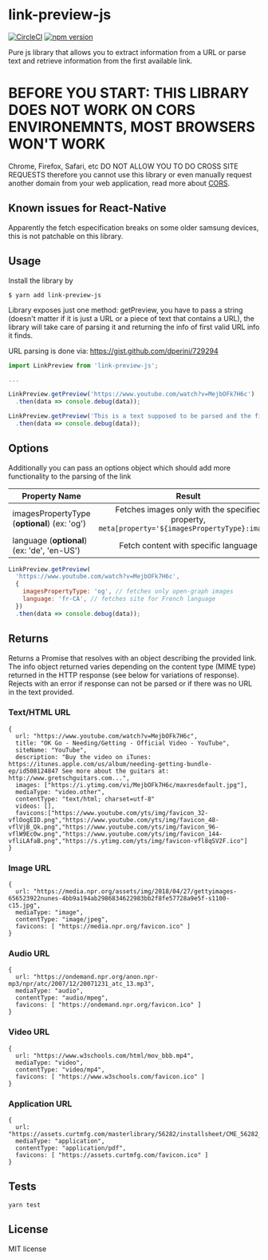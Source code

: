 
# link-preview-js

[![CircleCI](https://circleci.com/gh/ospfranco/link-preview-js/tree/master.svg?style=svg)](https://circleci.com/gh/ospfranco/link-preview-js/tree/master) [![npm version](https://badge.fury.io/js/link-preview-js.svg)](https://badge.fury.io/js/link-preview-js)

Pure js library that allows you to extract information from a URL or parse text and retrieve information from the first available link.

# BEFORE YOU START: THIS LIBRARY DOES NOT WORK ON CORS ENVIRONEMNTS, MOST BROWSERS WON'T WORK

Chrome, Firefox, Safari, etc DO NOT ALLOW YOU TO DO CROSS SITE REQUESTS therefore you cannot use this library or even manually request another domain from your web application, read more about [CORS](https://developer.mozilla.org/en-US/docs/Web/HTTP/CORS).

## Known issues for React-Native
Apparently the fetch especification breaks on some older samsung devices, this is not patchable on this library.

## Usage
Install the library by

`$ yarn add link-preview-js`

Library exposes just one method: getPreview, you have to pass a string (doesn't matter if it is just a URL or a piece of text that contains a URL), the library will take care of parsing it and returning the info of first valid URL info it finds.

URL parsing is done via: https://gist.github.com/dperini/729294

```javascript
import LinkPreview from 'link-preview-js';

...

LinkPreview.getPreview('https://www.youtube.com/watch?v=MejbOFk7H6c')
  .then(data => console.debug(data));

LinkPreview.getPreview('This is a text supposed to be parsed and the first link displayed https://www.youtube.com/watch?v=MejbOFk7H6c')
  .then(data => console.debug(data));
```

## Options
Additionally you can pass an options object which should add more functionality to the parsing of the link

| Property Name | Result        |
| ------------- |:-------------:|
| imagesPropertyType  (**optional**) (ex: 'og')     | Fetches images only with the specified property, `meta[property='${imagesPropertyType}:image']` |
| language  (**optional**) (ex: 'de', 'en-US')     | Fetch content with specific language |


```javascript
LinkPreview.getPreview(
  'https://www.youtube.com/watch?v=MejbOFk7H6c',
  {
    imagesPropertyType: 'og', // fetches only open-graph images
    language: 'fr-CA', // fetches site for French language
  })
  .then(data => console.debug(data));
```


## Returns
Returns a Promise that resolves with an object describing the provided link.
The info object returned varies depending on the content type (MIME type) returned
in the HTTP response (see below for variations of response).  Rejects with an error if response can not be parsed or if there was no URL in the text provided.

### Text/HTML URL
```
{
  url: "https://www.youtube.com/watch?v=MejbOFk7H6c",
  title: "OK Go - Needing/Getting - Official Video - YouTube",
  siteName: "YouTube",
  description: "Buy the video on iTunes: https://itunes.apple.com/us/album/needing-getting-bundle-ep/id508124847 See more about the guitars at: http://www.gretschguitars.com...",
  images: ["https://i.ytimg.com/vi/MejbOFk7H6c/maxresdefault.jpg"],
  mediaType: "video.other",
  contentType: "text/html; charset=utf-8"
  videos: [],
  favicons:["https://www.youtube.com/yts/img/favicon_32-vflOogEID.png","https://www.youtube.com/yts/img/favicon_48-vflVjB_Qk.png","https://www.youtube.com/yts/img/favicon_96-vflW9Ec0w.png","https://www.youtube.com/yts/img/favicon_144-vfliLAfaB.png","https://s.ytimg.com/yts/img/favicon-vfl8qSV2F.ico"]
}
```

### Image URL
```
{
  url: "https://media.npr.org/assets/img/2018/04/27/gettyimages-656523922nunes-4bb9a194ab2986834622983bb2f8fe57728a9e5f-s1100-c15.jpg",
  mediaType: "image",
  contentType: "image/jpeg",
  favicons: [ "https://media.npr.org/favicon.ico" ]
}
```

### Audio URL
```
{
  url: "https://ondemand.npr.org/anon.npr-mp3/npr/atc/2007/12/20071231_atc_13.mp3",
  mediaType: "audio",
  contentType: "audio/mpeg",
  favicons: [ "https://ondemand.npr.org/favicon.ico" ]
}
```

### Video URL
```
{
  url: "https://www.w3schools.com/html/mov_bbb.mp4",
  mediaType: "video",
  contentType: "video/mp4",
  favicons: [ "https://www.w3schools.com/favicon.ico" ]
}
```

### Application URL
```
{
  url: "https://assets.curtmfg.com/masterlibrary/56282/installsheet/CME_56282_INS.pdf",
  mediaType: "application",
  contentType: "application/pdf",
  favicons: [ "https://assets.curtmfg.com/favicon.ico" ]
}
```

## Tests

```
yarn test
```

## License

MIT license

